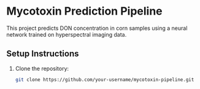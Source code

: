 # Mycotoxin Prediction Pipeline

This project predicts DON concentration in corn samples using a neural network trained on hyperspectral imaging data.

## Setup Instructions
1. Clone the repository:
   ```sh
   git clone https://github.com/your-username/mycotoxin-pipeline.git
